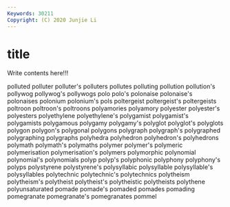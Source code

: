 ```yaml
---
Keywords: 30211
Copyright: (C) 2020 Junjie Li
---
```


# title

Write contents here!!!
 
polluted 
polluter 
polluter's 
polluters 
pollutes
polluting 
pollution 
pollution's 
pollywog 
pollywog's 
pollywogs 
polo 
polo's 
polonaise 
polonaise's
polonaises 
polonium 
polonium's 
pols 
poltergeist 
poltergeist's 
poltergeists 
poltroon 
poltroon's 
poltroons
polyamories 
polyamory 
polyester 
polyester's 
polyesters 
polyethylene 
polyethylene's 
polygamist 
polygamist's 
polygamists
polygamous 
polygamy 
polygamy's 
polyglot 
polyglot's 
polyglots 
polygon 
polygon's 
polygonal 
polygons
polygraph 
polygraph's 
polygraphed 
polygraphing 
polygraphs 
polyhedra 
polyhedron 
polyhedron's 
polyhedrons 
polymath
polymath's 
polymaths 
polymer 
polymer's 
polymeric 
polymerisation 
polymerisation's 
polymers 
polymorphic 
polynomial
polynomial's 
polynomials 
polyp 
polyp's 
polyphonic 
polyphony 
polyphony's 
polyps 
polystyrene 
polystyrene's
polysyllabic 
polysyllable 
polysyllable's 
polysyllables 
polytechnic 
polytechnic's 
polytechnics 
polytheism 
polytheism's 
polytheist
polytheist's 
polytheistic 
polytheists 
polythene 
polyunsaturated 
pomade 
pomade's 
pomaded 
pomades 
pomading
pomegranate 
pomegranate's 
pomegranates 
pommel 
